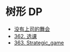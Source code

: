 # 树形 DP

* [没有上司的舞会](../acwing/acwing.285)
* [362. 选课](https://oj.haizeix.com/problem/362)
* [363. Strategic_game](https://oj.haizeix.com/problem/363)